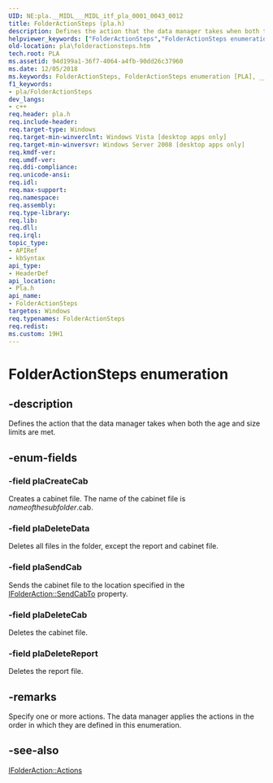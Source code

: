 ```yaml
---
UID: NE:pla.__MIDL___MIDL_itf_pla_0001_0043_0012
title: FolderActionSteps (pla.h)
description: Defines the action that the data manager takes when both the age and size limits are met.helpviewer_keywords: ["FolderActionSteps","FolderActionSteps enumeration [PLA]","__MIDL___MIDL_itf_pla_0001_0043_0012","base.folderactionsteps","pla.folderactionsteps","pla/FolderActionSteps","pla/plaCreateCab","pla/plaDeleteCab","pla/plaDeleteData","pla/plaDeleteReport","pla/plaSendCab","plaCreateCab","plaDeleteCab","plaDeleteData","plaDeleteReport","plaSendCab"]
old-location: pla\folderactionsteps.htm
tech.root: PLA
ms.assetid: 94d199a1-36f7-4064-a4fb-90dd26c37960
ms.date: 12/05/2018
ms.keywords: FolderActionSteps, FolderActionSteps enumeration [PLA], __MIDL___MIDL_itf_pla_0001_0043_0012, base.folderactionsteps, pla.folderactionsteps, pla/FolderActionSteps, pla/plaCreateCab, pla/plaDeleteCab, pla/plaDeleteData, pla/plaDeleteReport, pla/plaSendCab, plaCreateCab, plaDeleteCab, plaDeleteData, plaDeleteReport, plaSendCab
f1_keywords:
- pla/FolderActionSteps
dev_langs:
- c++
req.header: pla.h
req.include-header: 
req.target-type: Windows
req.target-min-winverclnt: Windows Vista [desktop apps only]
req.target-min-winversvr: Windows Server 2008 [desktop apps only]
req.kmdf-ver: 
req.umdf-ver: 
req.ddi-compliance: 
req.unicode-ansi: 
req.idl: 
req.max-support: 
req.namespace: 
req.assembly: 
req.type-library: 
req.lib: 
req.dll: 
req.irql: 
topic_type:
- APIRef
- kbSyntax
api_type:
- HeaderDef
api_location:
- Pla.h
api_name:
- FolderActionSteps
targetos: Windows
req.typenames: FolderActionSteps
req.redist: 
ms.custom: 19H1
---
```


# FolderActionSteps enumeration


## -description


Defines the action that the data manager takes when both the age and size limits are met.


## -enum-fields




### -field plaCreateCab

Creates a cabinet file. The name of the cabinet file is  <i>nameofthesubfolder</i>.cab.


### -field plaDeleteData

Deletes all files in the folder, except the report and cabinet file.


### -field plaSendCab

Sends the cabinet file to the location specified in the <a href="https://docs.microsoft.com/previous-versions/windows/desktop/api/pla/nf-pla-ifolderaction-get_sendcabto">IFolderAction::SendCabTo</a> property.


### -field plaDeleteCab

Deletes the cabinet file.


### -field plaDeleteReport

Deletes the report file.


## -remarks



Specify one or more actions. The data manager applies the actions in the order in which they are defined in this enumeration.




## -see-also




<a href="https://docs.microsoft.com/previous-versions/windows/desktop/api/pla/nf-pla-ifolderaction-get_actions">IFolderAction::Actions</a>
 

 


